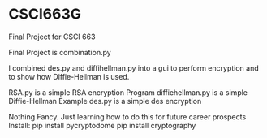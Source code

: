 # CSCI663G
Final Project for CSCI 663

Final Project is combination.py

I combined des.py and diffihellman.py into a gui to perform encryption and to show how Diffie-Hellman is used.


RSA.py is a simple RSA encryption Program 
diffiehellman.py is a simple Diffie-Hellman Example
des.py is a simple des encryption


Nothing Fancy. Just learning how to do this for future career prospects
Install:
pip install pycryptodome
pip install cryptography


